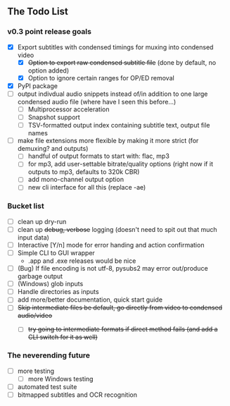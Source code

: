 ## The Todo List
### v0.3 point release goals
 - [X] Export subtitles with condensed timings for muxing into condensed video
     - [X] ~~Option to export raw condensed subtitle file~~ (done by default, no option added)
     - [X] Option to ignore certain ranges for OP/ED removal
 - [X] PyPI package
 - [ ] output indivdual audio snippets instead of/in addition to one large condensed audio file (where have I seen this before...)
     - [ ] Multiprocessor acceleration
     - [ ] Snapshot support
     - [ ] TSV-formatted output index containing subtitle text, output file names
 - [ ] make file extensions more flexible by making it more strict (for demuxing? and outputs)
    - [ ] handful of output formats to start with: flac, mp3 
    - [ ] for mp3, add user-settable bitrate/quality options 
        (right now if it outputs to mp3, defaults to 320k CBR)
    - [ ] add mono-channel output option
    - [ ] new cli interface for all this (replace -ae)
    
### Bucket list 
 - [ ] clean up dry-run 
 - [ ] clean up ~~debug, verbose~~ logging (doesn't need to spit out that much input data)
 - [ ] Interactive [Y/n] mode for error handing and action confirmation
 - [ ] Simple CLI to GUI wrapper
    - .app and .exe releases would be nice
 - [ ] (Bug) If file encoding is not utf-8, pysubs2 may error out/produce garbage output
 - [ ] (Windows) glob inputs 
 - [ ] Handle directories as inputs
 - [ ] add more/better documentation, quick start guide
 - [ ] ~~Skip intermediate files be default, go directly from video to condensed audio/video~~
    - [ ] ~~try going to intermediate formats if direct method fails (and add a CLI switch for it as well)~~

 
### The neverending future
 - [ ] more testing
    - [ ] more Windows testing
 - [ ] automated test suite
 - [ ] bitmapped subtitles and OCR recognition